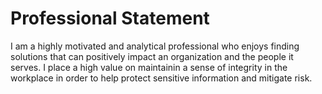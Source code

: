 # Professional Statement
I am a highly motivated and analytical professional who enjoys finding solutions that can positively impact an organization and the people it serves.
I place a high value on maintainin a sense of integrity in the workplace in order to help protect sensitive information and mitigate risk.
